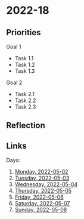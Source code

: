 # 2022-18

## Priorities

Goal 1
- Task 1.1
- Task 1.2
- Task 1.3

Goal 2
- Task 2.1
- Task 2.2
- Task 2.3

## Reflection



## Links
Days:

1. [Monday, 2022-05-02](calendar/days/2022-05-02.md)
2. [Tuesday, 2022-05-03](calendar/days/2022-05-03.md)
3. [Wednesday, 2022-05-04](calendar/days/2022-05-04.md)
4. [Thursday, 2022-05-05](calendar/days/2022-05-05.md)
5. [Friday, 2022-05-06](calendar/days/2022-05-06.md)
6. [Saturday, 2022-05-07](calendar/days/2022-05-07.md)
7. [Sunday, 2022-05-08](calendar/days/2022-05-08.md)
